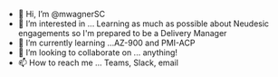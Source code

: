 - 👋 Hi, I’m @mwagnerSC
- 👀 I’m interested in ... Learning as much as possible about Neudesic engagements so I'm prepared to be a Delivery Manager
- 🌱 I’m currently learning ...AZ-900 and PMI-ACP
- 💞️ I’m looking to collaborate on ... anything!
- 📫 How to reach me ... Teams, Slack, email

<!---
mwagnerSC/mwagnerSC is a ✨ special ✨ repository because its `README.md` (this file) appears on your GitHub profile.
You can click the Preview link to take a look at your changes.
--->
